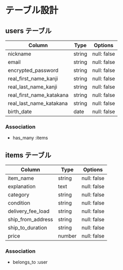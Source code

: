 # テーブル設計

## users テーブル

| Column                   | Type   | Options     |
| ------------------------ | ------ | ----------- |
| nickname                 | string | null: false |
| email                    | string | null: false |
| encrypted_password       | string | null: false |
| real_first_name_kanji    | string | null: false |
| real_last_name_kanji     | string | null: false |
| real_first_name_katakana | string | null: false |
| real_last_name_katakana  | string | null: false |
| birth_date               | date   | null: false |

### Association

- has_many :items



## items テーブル

| Column            | Type   | Options     |
| ----------------- | ------ | ----------- |
| item_name         | string | null: false |
| explanation       | text   | null: false |
| category          | string | null: false |
| condition         | string | null: false |
| delivery_fee_load | string | null: false |
| ship_from_address | string | null: false |
| ship_to_duration  | string | null: false |
| price             | number | null: false |

### Association

- belongs_to :user